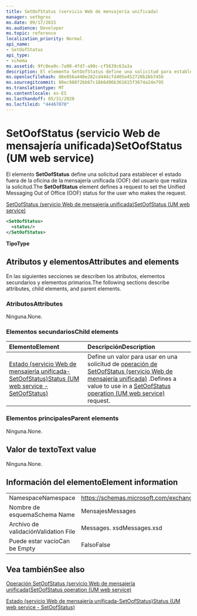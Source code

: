 ```yaml
---
title: SetOofStatus (servicio Web de mensajería unificada)
manager: sethgros
ms.date: 09/17/2015
ms.audience: Developer
ms.topic: reference
localization_priority: Normal
api_name:
- SetOofStatus
api_type:
- schema
ms.assetid: 9fc0ea9c-7a98-4fd7-a90c-cf5639c63a3a
description: El elemento SetOofStatus define una solicitud para establecer el estado fuera de la oficina de la mensajería unificada (OOF) del usuario que realiza la solicitud.
ms.openlocfilehash: 86e056a440e282cd444cfd405e452720b26b7456
ms.sourcegitcommit: 88ec988f2bb67c1866d06b361615f3674a24e795
ms.translationtype: MT
ms.contentlocale: es-ES
ms.lasthandoff: 05/31/2020
ms.locfileid: "44467070"
---
```

# <a name="setoofstatus-um-web-service"></a><span data-ttu-id="fc9e2-103">SetOofStatus (servicio Web de mensajería unificada)</span><span class="sxs-lookup"><span data-stu-id="fc9e2-103">SetOofStatus (UM web service)</span></span>

<span data-ttu-id="fc9e2-104">El elemento **SetOofStatus** define una solicitud para establecer el estado fuera de la oficina de la mensajería unificada (OOF) del usuario que realiza la solicitud.</span><span class="sxs-lookup"><span data-stu-id="fc9e2-104">The **SetOofStatus** element defines a request to set the Unified Messaging Out of Office (OOF) status for the user who makes the request.</span></span> 
  
[<span data-ttu-id="fc9e2-105">SetOofStatus (servicio Web de mensajería unificada)</span><span class="sxs-lookup"><span data-stu-id="fc9e2-105">SetOofStatus (UM web service)</span></span>](setoofstatus-um-web-service.md)
  
```xml
<SetOofStatus>
  <status/>
</SetOofStatus>
```

 <span data-ttu-id="fc9e2-106">**Tipo**</span><span class="sxs-lookup"><span data-stu-id="fc9e2-106">**Type**</span></span>
## <a name="attributes-and-elements"></a><span data-ttu-id="fc9e2-107">Atributos y elementos</span><span class="sxs-lookup"><span data-stu-id="fc9e2-107">Attributes and elements</span></span>

<span data-ttu-id="fc9e2-108">En las siguientes secciones se describen los atributos, elementos secundarios y elementos primarios.</span><span class="sxs-lookup"><span data-stu-id="fc9e2-108">The following sections describe attributes, child elements, and parent elements.</span></span>
  
### <a name="attributes"></a><span data-ttu-id="fc9e2-109">Atributos</span><span class="sxs-lookup"><span data-stu-id="fc9e2-109">Attributes</span></span>

<span data-ttu-id="fc9e2-110">Ninguna.</span><span class="sxs-lookup"><span data-stu-id="fc9e2-110">None.</span></span>
  
### <a name="child-elements"></a><span data-ttu-id="fc9e2-111">Elementos secundarios</span><span class="sxs-lookup"><span data-stu-id="fc9e2-111">Child elements</span></span>

|<span data-ttu-id="fc9e2-112">**Elemento**</span><span class="sxs-lookup"><span data-stu-id="fc9e2-112">**Element**</span></span>|<span data-ttu-id="fc9e2-113">**Descripción**</span><span class="sxs-lookup"><span data-stu-id="fc9e2-113">**Description**</span></span>|
|:-----|:-----|
|[<span data-ttu-id="fc9e2-114">Estado (servicio Web de mensajería unificada-SetOofStatus)</span><span class="sxs-lookup"><span data-stu-id="fc9e2-114">Status (UM web service - SetOofStatus)</span></span>](status-um-web-servicesetoofstatus.md) <br/> |<span data-ttu-id="fc9e2-115">Define un valor para usar en una solicitud de [operación de SetOofStatus (servicio Web de mensajería unificada)](setoofstatus-operation-um-web-service.md) .</span><span class="sxs-lookup"><span data-stu-id="fc9e2-115">Defines a value to use in a [SetOofStatus operation (UM web service)](setoofstatus-operation-um-web-service.md) request.</span></span>  <br/> |
   
### <a name="parent-elements"></a><span data-ttu-id="fc9e2-116">Elementos principales</span><span class="sxs-lookup"><span data-stu-id="fc9e2-116">Parent elements</span></span>

<span data-ttu-id="fc9e2-117">Ninguna.</span><span class="sxs-lookup"><span data-stu-id="fc9e2-117">None.</span></span>
  
## <a name="text-value"></a><span data-ttu-id="fc9e2-118">Valor de texto</span><span class="sxs-lookup"><span data-stu-id="fc9e2-118">Text value</span></span>

<span data-ttu-id="fc9e2-119">Ninguna.</span><span class="sxs-lookup"><span data-stu-id="fc9e2-119">None.</span></span>
  
## <a name="element-information"></a><span data-ttu-id="fc9e2-120">Información del elemento</span><span class="sxs-lookup"><span data-stu-id="fc9e2-120">Element information</span></span>

|||
|:-----|:-----|
|<span data-ttu-id="fc9e2-121">Namespace</span><span class="sxs-lookup"><span data-stu-id="fc9e2-121">Namespace</span></span>  <br/> |https://schemas.microsoft.com/exchange/services/2006/messages  <br/> |
|<span data-ttu-id="fc9e2-122">Nombre de esquema</span><span class="sxs-lookup"><span data-stu-id="fc9e2-122">Schema Name</span></span>  <br/> |<span data-ttu-id="fc9e2-123">Mensajes</span><span class="sxs-lookup"><span data-stu-id="fc9e2-123">Messages</span></span>  <br/> |
|<span data-ttu-id="fc9e2-124">Archivo de validación</span><span class="sxs-lookup"><span data-stu-id="fc9e2-124">Validation File</span></span>  <br/> |<span data-ttu-id="fc9e2-125">Messages. xsd</span><span class="sxs-lookup"><span data-stu-id="fc9e2-125">Messages.xsd</span></span>  <br/> |
|<span data-ttu-id="fc9e2-126">Puede estar vacío</span><span class="sxs-lookup"><span data-stu-id="fc9e2-126">Can be Empty</span></span>  <br/> |<span data-ttu-id="fc9e2-127">Falso</span><span class="sxs-lookup"><span data-stu-id="fc9e2-127">False</span></span>  <br/> |
   
## <a name="see-also"></a><span data-ttu-id="fc9e2-128">Vea también</span><span class="sxs-lookup"><span data-stu-id="fc9e2-128">See also</span></span>



[<span data-ttu-id="fc9e2-129">Operación SetOofStatus (servicio Web de mensajería unificada)</span><span class="sxs-lookup"><span data-stu-id="fc9e2-129">SetOofStatus operation (UM web service)</span></span>](setoofstatus-operation-um-web-service.md)
  
[<span data-ttu-id="fc9e2-130">Estado (servicio Web de mensajería unificada-SetOofStatus)</span><span class="sxs-lookup"><span data-stu-id="fc9e2-130">Status (UM web service - SetOofStatus)</span></span>](status-um-web-servicesetoofstatus.md)

